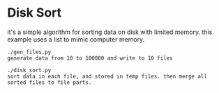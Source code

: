# Disk Sort

it's a simple algorithm for sorting data on disk with limited memory. this example uses a list to mimic computer memory.

```
./gen_files.py
generate data from 10 to 100000 and write to 10 files

./disk_sort.py
sort data in each file, and stored in temp files. then merge all sorted files to file parts.
```
